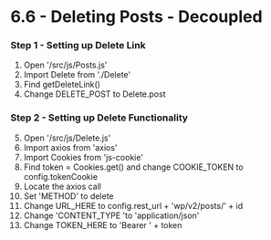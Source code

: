 # 6.6 - Deleting Posts - Decoupled

### Step 1 - Setting up Delete Link

1. Open '/src/js/Posts.js'
2. Import Delete from './Delete'
3. Find getDeleteLink()
4. Change DELETE_POST to Delete.post

### Step 2 - Setting up Delete Functionality

5. Open '/src/js/Delete.js'
6. Import axios from 'axios'
7. Import Cookies from 'js-cookie'
8. Find token = Cookies.get() and change COOKIE_TOKEN to config.tokenCookie
9. Locate the axios call
10. Set 'METHOD' to delete
11. Change URL_HERE to config.rest_url + 'wp/v2/posts/' + id
12. Change 'CONTENT_TYPE 'to 'application/json'
13. Change TOKEN_HERE to 'Bearer ' + token
